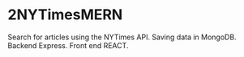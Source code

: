 # 2NYTimesMERN
Search for articles using the NYTimes API. Saving data in MongoDB. Backend Express. Front end REACT.
